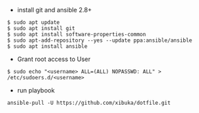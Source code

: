 - install git and ansible 2.8+
```
$ sudo apt update
$ sudo apt install git
$ sudo apt install software-properties-common
$ sudo apt-add-repository --yes --update ppa:ansible/ansible
$ sudo apt install ansible
```

- Grant root access to User
```
$ sudo echo "<username> ALL=(ALL) NOPASSWD: ALL" > /etc/sudoers.d/<username>
```

- run playbook

```
ansible-pull -U https://github.com/xibuka/dotfile.git
```
